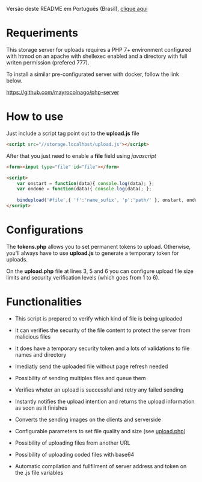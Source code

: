 Versão deste README em Português (Brasil), [clique aqui](README_pt-BR.md)

# Requeriments

This storage server for uploads requires a PHP 7+ environment configured with htmod on an apache with shellexec enabled and a directory with full writen permission (prefered 777).

To install a similar pre-configurated server with docker, follow the link below.

https://github.com/mayrocolnago/php-server


# How to use

Just include a script tag point out to the **upload.js** file

```html
<script src="//storage.localhost/upload.js"></script>
```

After that you just need to enable a **file** field using *javascript*

```html
<form><input type="file" id="file"></form>

<script>
    var onstart = function(data){ console.log(data); };
    var ondone = function(data){ console.log(data); };
  
    bindupload('#file',{ 'f':'name_sufix', 'p':'path/' }, onstart, ondone);
</script>
```


# Configurations

The **tokens.php** allows you to set permanent tokens to upload. Otherwise, you'll always have to use **upload.js** to generate a temporary token for uploads.

On the **upload.php** file at lines 3, 5 and 6 you can configure upload file size limits and security verification levels (which goes from 1 to 6).


# Functionalities

- This script is prepared to verify which kind of file is being uploaded

- It can verifies the security of the file content to protect the server from malicious files

- It does have a temporary security token and a lots of validations to file names and directory

- Imediatly send the uploaded file without page refresh needed

- Possibility of sending multiples files and queue them

- Verifies wheter an upload is successful and retry any failed sending

- Instantly notifies the upload intention and returns the upload information as soon as it finishes

- Converts the sending images on the clients and serverside

- Configurable parameters to set file quality and size (see [upload.php](upload.php))

- Possibility of uploading files from another URL

- Possibility of uploading coded files with base64

- Automatic compilation and fullfilment of server address and token on the .js file variables
